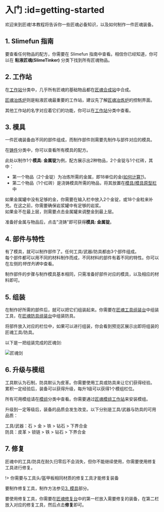 # 入门 :id=getting-started

欢迎来到匠魂!本教程将告诉你一些匠魂必备知识，以及如何制作一件匠魂装备。

## 1. Slimefun 指南

要查看任何物品的配方，你需要在 Slimefun 指南中查看。相信你已经知道，你可以在 **粘液匠魂(SlimeTinker)** 分类下找到所有匠魂物品。

## 2. 工作站

在[工作站](./Workstations)分类中，几乎所有匠魂的基础物品都在[匠魂合成站](./Workstations#tinkers-workbench)中合成。

[匠魂冶炼炉](./Tinkers-Smeltery)则是粘液匠魂最重要的工作站，建议先了解[匠魂冶炼炉](./Tinkers-Smeltery)的控制界面。

其他工作站的名字对应着它们的功能，你可以在[工作站](./Workstations)分类中查看。

## 3. 模具

一件匠魂装备由不同的部件组成，而制作部件则需要先制作与部件对应的模具。

在[铸件](./Casts)分类中，你可以查看所有模具的配方。

此处以制作1个**模具: 金属锭**为例，配方展示出2种物品，2个金锭与1个红砖，其中：

* 第一个物品（2个金锭）为冶炼所需的金属，即18单位的金([如何计算?](./Tinkers-Smeltery#metal-tank))。
* 第二个物品（1个红砖）是浇铸模具所需的物品，将其放置在[模具/模具原型栏](./Tinkers-Smeltery#cast-slot)中

如果金属罐中没有足够的金，你需要在输入栏中放入2个金锭，或18个金粒来补充。在这之前，你需要确保岩浆罐中有足够的岩浆。  
如果金不在最上层，则需要点击金属罐来调整金到最上层。

准备好金属与物品后，点击"浇铸"即可获得**模具: 金属锭**。

## 4. 部件与特性

有了模具，就可以制作部件了。任何工具/武器/防具都由3个部件组成。  
每个部件都可以用不同的材料制作而成，不同材料的部件有着不同的特性。你可以在左侧的*特性列表*中查看。

制作部件的步骤与制作模具基本相同，只需准备好部件对应的模具，以及相应的材料即可。

## 5. 组装

在制作好所需的部件后，就可以把它们组装起来。你需要在[匠魂工具组装台](./Workstations#tinkers-table)中组装工具，在[匠魂防具组装台](./Workstations#tinkers-armour-table)中组装防具。

将部件放入对应的栏位中，如果可以进行组装，你会看到预览区展示出即将组装的匠魂工具/防具。

以下是一把组装完成的匠魂剑:

![匠魂剑](https://gzassets.cn/minecraft/plugin/slimefun/wiki/addons/images/slime-tinker/tinkers-sword.png ':size=50%')

## 6. 升级与模组

工具默认为石制，防具默认为皮革。你需要使用工具或防具来让它们获得经验。  
累积一定经验后，装备可以获得升级，每升1级可以获得1个模组栏位。

所有可用模组请在[模组](./Modifications)分类中查看。你需要通过[匠魂模组工作站](./Workstations#tinkers-mod-station)来安装模组。

升级到一定等级后，装备的品质会发生改变。以下分别是工具/武器与防具的可用品质：

工具/武器：石 > 金 > 铁 > 钻石 > 下界合金  
防具：皮革 > 锁链 > 铁 > 钻石 > 下界合金  

## 7. 修复

匠魂中的工具/防具在耐久归零后不会消失，但你不能继续使用，你需要使用修复工具进行修复。

!> 你需要与工具头/盔甲板相同材质的修复工具才能修复装备

要制作修复工具，制作方法参见[3. 模具](#_3-模具)部分。

要使用修复工具，你需要在[匠魂修复台](./Workstations#tinkers-repair-bench)中的第一栏放入需要修复的装备，在第二栏放入对应的修复工具，然后点击**修复**即可。
